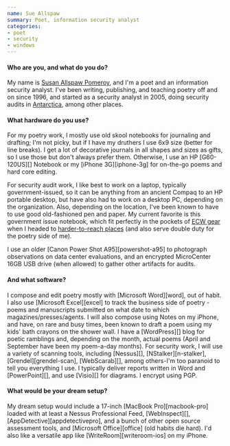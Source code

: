 ```yaml
---
name: Sue Allspaw
summary: Poet, information security analyst
categories:
- poet
- security
- windows
---
```


#### Who are you, and what do you do?

My name is [Susan Allspaw Pomeroy](http://allspaw.org/thoughts/ "Sue's weblog."), and I'm a poet and an information security analyst. I've been writing, publishing, and teaching poetry off and on since 1996, and started as a security analyst in 2005, doing security audits in [Antarctica](http://www.usap.gov/ "The US Antarctic Science portal."), among other places.

#### What hardware do you use?

For my poetry work, I mostly use old skool notebooks for journaling and drafting; I'm not picky, but if I have my druthers I use 6x9 size (better for line breaks). I get a lot of decorative journals in all shapes and sizes as gifts, so I use those but don't always prefer them. Otherwise, I use an HP [G60-120US][] Notebook or my [iPhone 3G][iphone-3g] for on-the-go poems and hard core editing.

For security audit work, I like best to work on a laptop, typically government-issued, so it can be anything from an ancient Compaq to an HP portable desktop, but have also had to work on a desktop PC, depending on the organization. Also, depending on the location, I've been known to have to use good old-fashioned pen and paper. My current favorite is this government issue notebook, which fit perfectly in the pockets of [ECW gear](http://photolibrary.usap.gov/Portscripts/PortWeb.dll?query&field1=Filename&op1=matches&value=ECWGUYCLIP.JPG&catalog=Antarctica&template=USAPgovMidThumbs "Extreme Cold Weather clothing.") when I headed to [harder-to-reach places](http://www.flickr.com/photos/squeedunk/146215929/ "Sue's photo of Antarctica.") (and also serve double duty for the poetry side of me). 

I use an older [Canon Power Shot A95][powershot-a95] to photograph observations on data center evaluations, and an encrypted MicroCenter 16GB USB drive (when allowed) to gather other artifacts for audits.

#### And what software?

I compose and edit poetry mostly with [Microsoft Word][word], out of habit. I also use [Microsoft Excel][excel] to track the business side of poetry - poems and manuscripts submitted on what date to which magazines/presses/agents. I will also compose using Notes on my iPhone, and have, on rare and busy times, been known to draft a poem using my kids' bath crayons on the shower wall. I have a [WordPress][] blog for poetic ramblings and, depending on the month, actual poems (April and September have been my poem-a-day months). For security work, I will use a variety of scanning tools, including [Nessus][], [NStalker][n-stalker], [Grendel][grendel-scan], [WebScarab][], among others-I'm too paranoid to tell you everything I use. I typically deliver reports written in Word and [PowerPoint][], and use [Visio][] for diagrams. I encrypt using PGP.

#### What would be your dream setup?

My dream setup would include a 17-inch [MacBook Pro][macbook-pro] loaded with at least a Nessus Professional Feed, [WebInspect][], [AppDetective][appdetectivepro], and a bunch of other open source assessment tools, and [Microsoft Office][office] (old habits die hard). I'd also like a versatile app like [WriteRoom][writeroom-ios] on my iPhone.